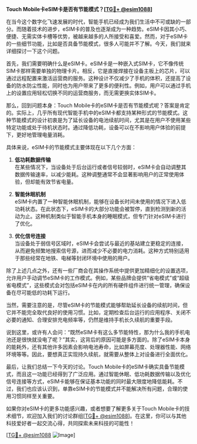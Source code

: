 **Touch Mobile卡eSIM卡是否有节能模式？[[TG💪+ @esim1088](https://t.me/s/esim1088)]**

在当今这个数字化飞速发展的时代，智能手机已经成为我们生活中不可或缺的一部分。而随着技术的进步，eSIM卡的普及也逐渐成为一种趋势。eSIM卡因其小巧、便捷、无需实体卡槽等优势，被越来越多的人所接受和喜爱。然而，对于eSIM卡的一些细节功能，比如是否具备节能模式，很多人可能并不了解。今天，我们就来详细探讨一下这个问题。

首先，我们需要明确什么是eSIM卡。eSIM卡是一种嵌入式SIM卡，它不像传统SIM卡那样需要单独的物理卡片。相反，它是直接焊接在设备主板上的芯片，可以通过远程配置来激活运营商的服务。这种设计不仅减少了手机的体积，还提高了设备的防水防尘性能，同时也为用户带来了更多的便利性。例如，用户可以通过手机上的设置应用轻松切换不同的运营商服务，而无需更换实体SIM卡。

那么，回到问题本身：Touch Mobile卡的eSIM卡是否有节能模式呢？答案是肯定的。实际上，几乎所有现代智能手机中的eSIM卡都支持某种形式的节能模式。这种节能模式的设计初衷是为了延长设备的电池续航时间，尤其是在用户不使用某些特定功能或处于待机状态时。通过降低功耗，设备可以在不影响用户体验的前提下，更好地管理电量消耗。

具体来说，eSIM卡的节能模式主要体现在以下几个方面：

1. **低功耗数据传输**  
   在某些情况下，当设备处于后台运行或者信号较弱时，eSIM卡会自动调整其数据传输速率，以减少能耗。这种调整通常不会显著影响用户的正常使用体验，但却能有效节省电量。

2. **智能休眠机制**  
   eSIM卡内置了一种智能休眠机制，能够在设备长时间未使用的情况下进入低功耗状态。在此状态下，eSIM卡的大部分功能会被暂停，直到检测到新的活动为止。这种机制类似于智能手机本身的睡眠模式，但专门针对eSIM卡进行了优化。

3. **优化信号连接**  
   当设备处于弱信号区域时，eSIM卡会尝试与最近的基站建立更稳定的连接，从而避免频繁地搜索信号源，进而减少不必要的电力消耗。这种方式特别适用于那些经常在地铁、电梯等封闭环境中使用的用户。

除了上述几点之外，还有一些厂商会在其操作系统中提供更加精细化的设置选项，允许用户手动调节eSIM卡的工作模式。例如，某些品牌会提供“省电模式”或“超级省电模式”，这些模式会对包括eSIM卡在内的所有硬件组件进行统一管理，确保设备在尽可能低的功耗下运行。

当然，需要注意的是，尽管eSIM卡的节能模式能够帮助延长设备的续航时间，但它并不能完全取代良好的使用习惯。比如，定期检查后台运行的应用程序、关闭不必要的通知、合理安排充电频率等，仍然是维持手机长久续航的重要手段。

说到这里，或许有人会问：“既然eSIM卡有这么多节能特性，那为什么我的手机电池还是很快就没电了呢？”其实，这背后的原因可能是多方面的。除了eSIM卡本身的能耗外，还有其他许多因素会影响电池寿命，比如屏幕亮度、处理器性能、网络环境等等。因此，要想真正实现持久续航，就需要从整体上对设备进行全面优化。

最后，让我们总结一下今天的讨论。Touch Mobile卡的eSIM卡确实具备节能模式，而且这一功能已经得到了广泛应用。通过智能休眠、低功耗数据传输以及优化信号连接等方式，eSIM卡能够在保证基本功能的同时最大限度地降低能耗。不过，我们也应该认识到，单靠eSIM卡的节能模式并不能解决所有问题，合理的使用习惯同样至关重要。

如果你对eSIM卡的更多功能感兴趣，或者想要了解更多关于Touch Mobile卡的技术细节，欢迎加入我们的讨论群组[[TG💪+ @esim1088](https://t.me/s/esim1088)]。在这里，你可以与其他科技爱好者一起交流心得，共同探索未来科技的可能性！

[[TG💪+ @esim1088](https://t.me/s/esim1088) ![Image](https://i.postimg.cc/4NQfJmqS/Snipaste-2025-05-13-00-14-12.png)]